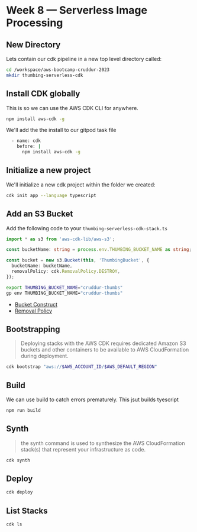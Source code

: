 # Week 8 — Serverless Image Processing
## New Directory

Lets contain our cdk pipeline in a new top level directory called:

```sh
cd /workspace/aws-bootcamp-cruddur-2023
mkdir thumbing-serverless-cdk
```

## Install CDK globally

This is so we can use the AWS CDK CLI for anywhere.

```sh
npm install aws-cdk -g
```

We'll add the the install to our gitpod task file
```sh
  - name: cdk
    before: |
      npm install aws-cdk -g
```


## Initialize a new project

We'll initialize a new cdk project within the folder we created:

```sh
cdk init app --language typescript
```

## Add an S3 Bucket

Add the following code to your `thumbing-serverless-cdk-stack.ts`

```ts
import * as s3 from 'aws-cdk-lib/aws-s3';

const bucketName: string = process.env.THUMBING_BUCKET_NAME as string;

const bucket = new s3.Bucket(this, 'ThumbingBucket', {
  bucketName: bucketName,
  removalPolicy: cdk.RemovalPolicy.DESTROY,
});
```

```sh
export THUMBING_BUCKET_NAME="cruddur-thumbs"
gp env THUMBING_BUCKET_NAME="cruddur-thumbs"
```

- [Bucket Construct](https://docs.aws.amazon.com/cdk/api/v2/docs/aws-cdk-lib.aws_s3.Bucket.html)
- [Removal Policy](https://docs.aws.amazon.com/cdk/api/v1/docs/@aws-cdk_core.RemovalPolicy.html)

## Bootstrapping

> Deploying stacks with the AWS CDK requires dedicated Amazon S3 buckets and other containers to be available to AWS CloudFormation during deployment. 

```sh
cdk bootstrap "aws://$AWS_ACCOUNT_ID/$AWS_DEFAULT_REGION"
```

## Build

We can use build to catch errors prematurely.
This jsut builds tyescript

```sh
npm run build
```


## Synth

> the synth command is used to synthesize the AWS CloudFormation stack(s) that represent your infrastructure as code.

```sh
cdk synth
```


## Deploy

```sh
cdk deploy
```

## List Stacks

```sh
cdk ls
```
